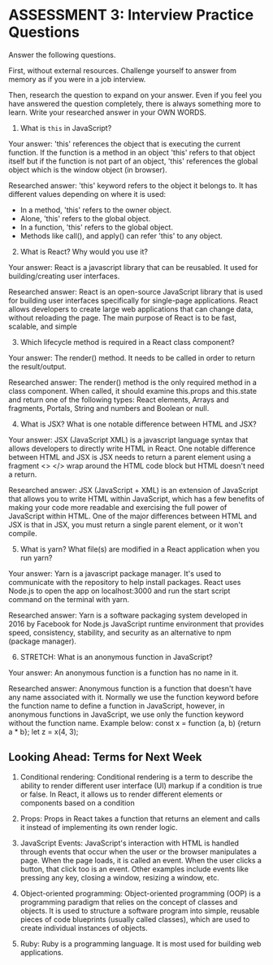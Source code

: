 # ASSESSMENT 3: Interview Practice Questions

Answer the following questions.

First, without external resources. Challenge yourself to answer from memory as if you were in a job interview.

Then, research the question to expand on your answer. Even if you feel you have answered the question completely, there is always something more to learn. Write your researched answer in your OWN WORDS.


1. What is `this` in JavaScript?

  Your answer:
  'this' references the object that is executing the current function. If the function is a method in an object 'this' refers to that object itself but if the function is not part of an object, 'this' references the global object which is the window object (in browser).  

  Researched answer:
  'this' keyword refers to the object it belongs to. It has different values depending on where it is used:
  - In a method, 'this' refers to the owner object.
  - Alone, 'this' refers to the global object.
  - In a function, 'this' refers to the global object.
  - Methods like call(), and apply() can refer 'this' to any object.



2. What is React? Why would you use it?

  Your answer:
  React is a javascript library that can be reusabled. It used for building/creating user interfaces. 

  Researched answer:
  React is an open-source JavaScript library that is used for building user interfaces specifically for single-page applications. React allows developers to create large web applications that can change data, without reloading the page. The main purpose of React is to be fast, scalable, and simple



3. Which lifecycle method is required in a React class component?

  Your answer:
  The render() method. It needs to be called in order to return the result/output.

  Researched answer:
  The render() method is the only required method in a class component.
  When called, it should examine this.props and this.state and return one of the following types: React elements, Arrays and fragments, Portals, String and numbers and Boolean or null.




4. What is JSX? What is one notable difference between HTML and JSX?

  Your answer:
  JSX (JavaScript XML) is a javascript language syntax that allows developers to directly write HTML in React.
  One notable difference between HTML and JSX is JSX needs to return a parent element using a fragment <> </> wrap around the HTML code block but HTML doesn't need a return.

  Researched answer:
  JSX (JavaScript + XML) is an extension of JavaScript that allows you to write HTML within JavaScript, which has a few benefits of making your code more readable and exercising the full power of JavaScript within HTML.
  One of the major differences between HTML and JSX is that in JSX, you must return a single parent element, or it won't compile.





5. What is yarn? What file(s) are modified in a React application when you run yarn?

  Your answer:
  Yarn is a javascript package manager. It's used to communicate with the repository to help install packages. React uses Node.js to open the app on localhost:3000 and run the start script command on the terminal with yarn. 

  Researched answer:
  Yarn is a software packaging system developed in 2016 by Facebook for Node.js JavaScript runtime environment that provides speed, consistency, stability, and security as an alternative to npm (package manager).



6. STRETCH: What is an anonymous function in JavaScript?

  Your answer: 
  An anonymous function is a function has no name in it.

  Researched answer:
  Anonymous function is a function that doesn't have any name associated with it. Normally we use the function keyword before the function name to define a function in JavaScript, however, in anonymous functions in JavaScript, we use only the function keyword without the function name. Example below:
  const x = function (a, b) {return a * b};
  let z = x(4, 3);


## Looking Ahead: Terms for Next Week

1. Conditional rendering:
Conditional rendering is a term to describe the ability to render different user interface (UI) markup if a condition is true or false. In React, it allows us to render different elements or components based on a condition

2. Props:
Props in React takes a function that returns an element and calls it instead of implementing its own render logic.

3. JavaScript Events:
JavaScript's interaction with HTML is handled through events that occur when the user or the browser manipulates a page. When the page loads, it is called an event. When the user clicks a button, that click too is an event. Other examples include events like pressing any key, closing a window, resizing a window, etc.

4. Object-oriented programming:
Object-oriented programming (OOP) is a programming paradigm that relies on the concept of classes and objects. It is used to structure a software program into simple, reusable pieces of code blueprints (usually called classes), which are used to create individual instances of objects.

5. Ruby:
Ruby is a programming language. It is most used for building web applications.